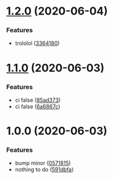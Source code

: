# [1.2.0](https://github.com/TheBrooks/gradle-release-test/compare/v1.1.0...v1.2.0) (2020-06-04)


### Features

* trololol ([3364180](https://github.com/TheBrooks/gradle-release-test/commit/3364180))

# [1.1.0](https://github.com/TheBrooks/gradle-release-test/compare/v1.0.0...v1.1.0) (2020-06-03)


### Features

* ci false ([85ad373](https://github.com/TheBrooks/gradle-release-test/commit/85ad373))
* ci false ([6a6867c](https://github.com/TheBrooks/gradle-release-test/commit/6a6867c))

# 1.0.0 (2020-06-03)


### Features

* bump minor ([0571815](https://github.com/TheBrooks/gradle-release-test/commit/0571815089bd2543d47017d9e2c792ea18c90055))
* nothing to do ([591dbfa](https://github.com/TheBrooks/gradle-release-test/commit/591dbfa1894e69dd8238eb064f297df586476e17))
